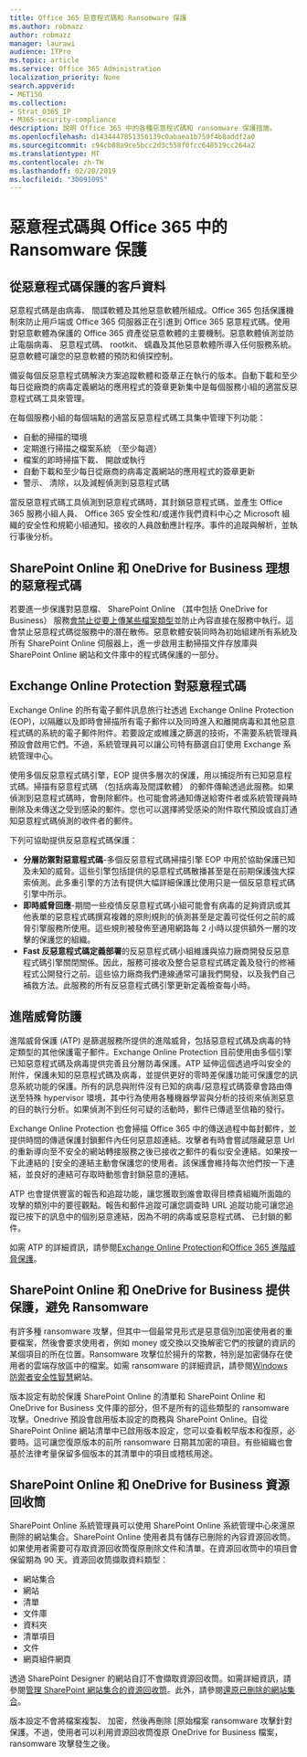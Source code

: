 ```yaml
---
title: Office 365 惡意程式碼和 Ransomware 保護
ms.author: robmazz
author: robmazz
manager: laurawi
audience: ITPro
ms.topic: article
ms.service: Office 365 Administration
localization_priority: None
search.appverid:
- MET150
ms.collection:
- Strat_O365_IP
- M365-security-compliance
description: 說明 Office 365 中的各種惡意程式碼和 ransomware 保護措施。
ms.openlocfilehash: d1434447851356139c0abaea1b759f4b8addf2a0
ms.sourcegitcommit: c94cb88a9ce5bcc2d3c558f0fcc648519cc264a2
ms.translationtype: MT
ms.contentlocale: zh-TW
ms.lasthandoff: 02/20/2019
ms.locfileid: "30091095"
---
```

# <a name="malware-and-ransomware-protection-in-office-365"></a>惡意程式碼與 Office 365 中的 Ransomware 保護

## <a name="protecting-customer-data-from-malware"></a>從惡意程式碼保護的客戶資料

惡意程式碼是由病毒、 間諜軟體及其他惡意軟體所組成。Office 365 包括保護機制來防止用戶端或 Office 365 伺服器正在引進到 Office 365 惡意程式碼。使用對惡意軟體為保護的 Office 365 資產從惡意軟體的主要機制。惡意軟體偵測並防止電腦病毒、 惡意程式碼、 rootkit、 蠕蟲及其他惡意軟體所導入任何服務系統。惡意軟體可讓您的惡意軟體的預防和偵探控制。

備妥每個反惡意程式碼解決方案追蹤軟體和簽章正在執行的版本。自動下載和至少每日從廠商的病毒定義網站的應用程式的簽章更新集中是每個服務小組的適當反惡意程式碼工具來管理。

在每個服務小組的每個端點的適當反惡意程式碼工具集中管理下列功能：

- 自動的掃描的環境
- 定期進行掃描之檔案系統 （至少每週） 
- 檔案的即時掃描下載、 開啟或執行 
- 自動下載和至少每日從廠商的病毒定義網站的應用程式的簽章更新
- 警示、 清除，以及減輕偵測到惡意程式碼

當反惡意程式碼工具偵測到惡意程式碼時，其封鎖惡意程式碼，並產生 Office 365 服務小組人員、 Office 365 安全性和/或運作我們資料中心之 Microsoft 組織的安全性和規範小組通知。接收的人員啟動應計程序。事件的追蹤與解析，並執行事後分析。 

## <a name="sharepoint-online-and-onedrive-for-business-protection-against-malware"></a>SharePoint Online 和 OneDrive for Business 理想的惡意程式碼

若要進一步保護對惡意檔、 SharePoint Online （其中包括 OneDrive for Business） 服務[會禁止從要上傳某些檔案類型](https://support.office.com/article/Types-of-files-that-cannot-be-added-to-a-list-or-library-30BE234D-E551-4C2A-8DE8-F8546FFBF5B3)並防止內容直接在服務中執行。這會禁止惡意程式碼從服務中的潛在散佈。惡意軟體安裝同時為初始組建所有系統及所有 SharePoint Online 伺服器上，進一步啟用主動掃描文件存放庫與 SharePoint Online 網站和文件庫中的程式碼保護的一部分。 

## <a name="exchange-online-protection-against-malware"></a>Exchange Online Protection 對惡意程式碼

Exchange Online 的所有電子郵件訊息旅行社透過 Exchange Online Protection (EOP)，以隔離以及即時會掃描所有電子郵件以及同時進入和離開病毒和其他惡意程式碼的系統的電子郵件附件。若要設定或維護之篩選的技術，不需要系統管理員預設會啟用它們。不過，系統管理員可以讓公司特有篩選自訂使用 Exchange 系統管理中心。

使用多個反惡意程式碼引擎，EOP 提供多層次的保護，用以捕捉所有已知惡意程式碼。掃描有惡意程式碼 （包括病毒及間諜軟體） 的郵件傳輸透過此服務。如果偵測到惡意程式碼時，會刪除郵件。也可能會將通知傳送給寄件者或系統管理員時刪除及未傳送之受到感染的郵件。您也可以選擇將受感染的附件取代預設或自訂通知惡意程式碼偵測的收件者的郵件。

下列可協助提供反惡意程式碼保護：

- **分層防禦對惡意程式碼**-多個反惡意程式碼掃描引擎 EOP 中用於協助保護已知及未知的威脅。這些引擎包括提供的惡意程式碼散播甚至是在前期保護強大探索偵測。此多重引擎的方法有提供大幅詳細保護比使用只是一個反惡意程式碼引擎中所示。
- **即時威脅回應**-期間一些疫情反惡意程式碼小組可能會有病毒的足夠資訊或其他表單的惡意程式碼撰寫複雜的原則規則的偵測甚至是定義可從任何之前的威脅引擎服務所使用。這些規則被發佈至通用網路每 2 小時以提供額外一層的攻擊的保護您的組織。
- **Fast 反惡意程式碼定義部署**的反惡意程式碼小組維護與協力廠商開發反惡意程式碼引擎關閉關係。因此，服務可接收及整合惡意程式碼定義及發行的修補程式公開發行之前。這些協力廠商我們連線通常可讓我們開發，以及我們自己補救方法。此服務的所有反惡意程式碼引擎更新定義檢查每小時。

## <a name="advanced-threat-protection"></a>進階威脅防護

進階威脅保護 (ATP) 是篩選服務所提供的進階威脅，包括惡意程式碼及病毒的特定類型的其他保護電子郵件。Exchange Online Protection 目前使用由多個引擎已知惡意程式碼及病毒提供完善且分層防毒保護。ATP 延伸這個透過呼叫安全的附件，保護未知的惡意程式碼及病毒，並提供更好的零時差保護功能可保護您的訊息系統功能的保護。所有的訊息與附件沒有已知的病毒/惡意程式碼簽章會路由傳送至特殊 hypervisor 環境，其中行為使用各種機器學習與分析的技術來偵測惡意的目的執行分析。如果偵測不到任何可疑的活動時，郵件已傳遞至信箱的發行。

Exchange Online Protection 也會掃描 Office 365 中的傳送過程中每封郵件，並提供時間的傳遞保護封鎖郵件內任何惡意超連結。攻擊者有時會嘗試隱藏惡意 Url 的重新導向至不安全的網站轉接服務之後已接收之郵件的看似安全連結。如果按一下此連結的 [安全的連結主動會保護您的使用者。該保護會維持每次他們按一下連結，並良好的連結可存取時動態會封鎖惡意的連結。

ATP 也會提供豐富的報告和追蹤功能，讓您獲取到誰會取得目標貴組織所面臨的攻擊的類別中的要徑觀點。報告和郵件追蹤可讓您調查時 URL 追蹤功能可讓您追蹤已按下的訊息中的個別惡意連結，因為不明的病毒或惡意程式碼、 已封鎖的郵件。 

如需 ATP 的詳細資訊，請參閱[Exchange Online Protection](https://docs.microsoft.com/Office365/SecurityCompliance/eop/exchange-online-protection-overview)和[Office 365 進階威脅保護](office-365-atp.md)。

## <a name="sharepoint-online-and-onedrive-for-business-protection-against-ransomware"></a>SharePoint Online 和 OneDrive for Business 提供保護，避免 Ransomware

有許多種 ransomware 攻擊，但其中一個最常見形式是惡意個別加密使用者的重要檔案，然後會要求使用者，例如 money 或交換以交換解密它們的按鍵的資訊的某個項目的所在位置。Ransomware 攻擊位於揚升的常數，特別是加密儲存在使用者的雲端存放區中的檔案。如需 ransomware 的詳細資訊，請參閱[Windows 防禦者安全性智慧](https://www.microsoft.com/en-us/wdsi)網站。

版本設定有助於保護 SharePoint Online 的清單和 SharePoint Online 和 OneDrive for Business 文件庫的部分，但不是所有的這些類型的 ransomware 攻擊。Onedrive 預設會啟用版本設定的商務與 SharePoint Online。自從 SharePoint Online 網站清單中已啟用版本設定，您可以查看較早版本和復原，必要時。這可讓您復原版本的前所 ransomware 日期其加密的項目。有些組織也會基於法律考量保留多個版本的其清單中的項目或稽核用途。

## <a name="sharepoint-online-and-onedrive-for-business-recycle-bins"></a>SharePoint Online 和 OneDrive for Business 資源回收筒

SharePoint Online 系統管理員可以使用 SharePoint Online 系統管理中心來還原刪除的網站集合。SharePoint Online 使用者具有儲存已刪除的內容資源回收筒。如果使用者需要可存取資源回收筒復原刪除文件和清單。在資源回收筒中的項目會保留期為 90 天。資源回收筒擷取資料類型：

- 網站集合
- 網站
- 清單
- 文件庫
- 資料夾
- 清單項目
- 文件
- 網頁組件網頁

透過 SharePoint Designer 的網站自訂不會擷取資源回收筒。如需詳細資訊，請參閱[管理 SharePoint 網站集合的資源回收筒](https://support.office.com/article/restore-deleted-items-from-the-site-collection-recycle-bin-5fa924ee-16d7-487b-9a0a-021b9062d14b?ui=en-US&rs=en-US&ad=US)。此外，請參閱[還原已刪除的網站集合](https://docs.microsoft.com/sharepoint/restore-deleted-site-collection?redirectSourcePath=%252fen-us%252farticle%252frestore-a-deleted-site-collection-91c18651-c017-47d1-9c27-3a22f325d6f1)。

版本設定不會將檔案複製、 加密，然後再刪除 [原始檔案 ransomware 攻擊針對保護。不過，使用者可以利用資源回收筒復原 OneDrive for Business 檔案，ransomware 攻擊發生之後。